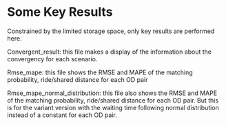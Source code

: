 # Some Key Results

Constrained by the limited storage space, only key results are performed here. 

Convergent_result: this file makes a display of the information about the convergency for each scenario.

Rmse_mape: this file shows the RMSE and MAPE of the matching probability, ride/shared distance for each OD pair

Rmse_mape_normal_distribution: this file also shows the RMSE and MAPE of the matching probability, ride/shared distance for each OD pair. But this is for the variant version with the waiting time following normal distribution instead of a constant for each OD pair.
